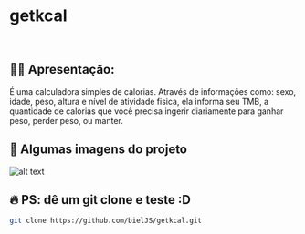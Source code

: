 # getkcal

&nbsp;

## 🙋‍♂ Apresentação:
É uma calculadora simples de calorias. 
Através de informações como: sexo, idade, peso, altura e nível de atividade fisica, ela informa seu TMB, a quantidade de calorias que você precisa ingerir diariamente para ganhar peso, perder peso, ou manter.


## 🎥 Algumas imagens do projeto

![alt text](https://i.imgur.com/QDTymQG.gif)


## 🔥️ PS: dê um git clone e teste :D
```bash
git clone https://github.com/bielJS/getkcal.git
```

